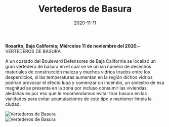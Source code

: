 ﻿---
layout: blog
title:  "Vertederos de Basura"
date:   2020-11-11  
categories: rosarito
permalink: /:categories/:title:output_ext
image: /img/cnr/basura.jpg
alt: "Rosarito Centro"
autor: "CNR Noticias - Canal 73"
---


**Rosarito, Baja California;  Miércoles 11 de noviembre del 2020.-** VERTEDEROS DE BASURA


A un costado del Boulevard Defensores de Baja California se localizó un gran vertedero de basura en el cual se ve un sin número de desechos materiales de construcción maleza y muchos vidrios tirados entre los desperdicios, si las temperaturas aumentan en la región dichos vidrios podrían provocar el efecto lupa y comenzar un incendio, un siniestro de esa magnitud se presenta en la zona por incluso consumir las viviendas aledañas es por eso que le recomendamos evitar tirar basura en las vialidades para evitar acumulaciones de este tipo y mantener limpia la ciudad.

<div id="carouselExampleSlidesOnly" class="carousel slide" data-ride="carousel">
  <div class="carousel-inner">
    <div class="carousel-item active">
       <img class="d-block w-100" src="/img/cnr/basura.jpg" loading="lazy"  alt="Vertederos de Basura">
    </div>
        <div class="carousel-item">
       <img class="d-block w-100" src="/img/cnr/basura-2.jpg" loading="lazy"  alt="Vertederos de Basura">
    </div>
  </div>
</div>